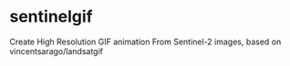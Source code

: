 # sentinelgif
Create High Resolution GIF animation From Sentinel-2 images, based on vincentsarago/landsatgif
